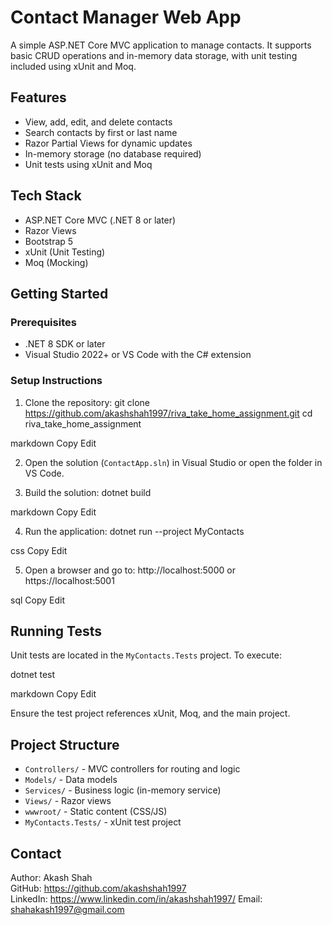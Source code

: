 # Contact Manager Web App

A simple ASP.NET Core MVC application to manage contacts. It supports basic CRUD operations and in-memory data storage, with unit testing included using xUnit and Moq.

## Features

- View, add, edit, and delete contacts
- Search contacts by first or last name
- Razor Partial Views for dynamic updates
- In-memory storage (no database required)
- Unit tests using xUnit and Moq

## Tech Stack

- ASP.NET Core MVC (.NET 8 or later)
- Razor Views
- Bootstrap 5
- xUnit (Unit Testing)
- Moq (Mocking)

## Getting Started

### Prerequisites

- .NET 8 SDK or later
- Visual Studio 2022+ or VS Code with the C# extension

### Setup Instructions

1. Clone the repository:
git clone https://github.com/akashshah1997/riva_take_home_assignment.git
cd riva_take_home_assignment

markdown
Copy
Edit

2. Open the solution (`ContactApp.sln`) in Visual Studio or open the folder in VS Code.

3. Build the solution:
dotnet build

markdown
Copy
Edit

4. Run the application:
dotnet run --project MyContacts

css
Copy
Edit

5. Open a browser and go to:
http://localhost:5000
or
https://localhost:5001

sql
Copy
Edit

## Running Tests

Unit tests are located in the `MyContacts.Tests` project. To execute:

dotnet test

markdown
Copy
Edit

Ensure the test project references xUnit, Moq, and the main project.

## Project Structure

- `Controllers/` - MVC controllers for routing and logic
- `Models/` - Data models
- `Services/` - Business logic (in-memory service)
- `Views/` - Razor views
- `wwwroot/` - Static content (CSS/JS)
- `MyContacts.Tests/` - xUnit test project

## Contact

Author: Akash Shah  
GitHub: https://github.com/akashshah1997  
LinkedIn: https://www.linkedin.com/in/akashshah1997/
Email: shahakash1997@gmail.com
